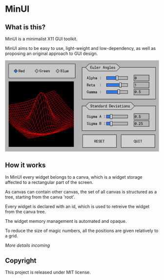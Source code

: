 # MinUI

## What is this?

MinUI is a minimalist X11 GUI toolkit.

MinUI aims to be easy to use, light-weight and low-dependency, as well as proposing an original approach to GUI design.

<p align="center">
  <img src="https://github.com/Cryst4L/MinUI/blob/master/demo.gif"/>
</p>

## How it works

In MinUI every widget belongs to a canva, which is a widget storage affected to a rectangular part of the screen.

As canvas can contain other canvas, the set of all canvas is structured as a tree, starting from the canva 'root'.

Every widget is declared with an id, which is used to retreive the widget from the canva tree.

The widget memory management is automated and opaque.

To reduce the size of magic numbers, all the positions are given relatively to a grid. 

*More details incoming*

## Copyright

This project is released under MIT license.
